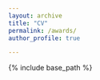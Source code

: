 ```yaml
---
layout: archive
title: "CV"
permalink: /awards/
author_profile: true

---
```


{% include base_path %}